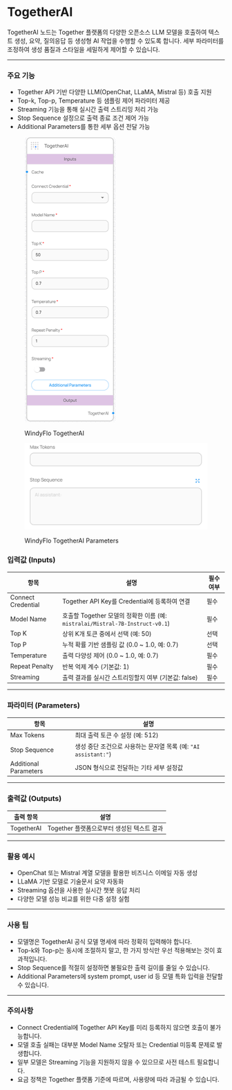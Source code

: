 # TogetherAI

TogetherAI 노드는 Together 플랫폼의 다양한 오픈소스 LLM 모델을 호출하여 텍스트 생성, 요약, 질의응답 등 생성형 AI 작업을 수행할 수 있도록 합니다. 세부 파라미터를 조정하여 생성 품질과 스타일을 세밀하게 제어할 수 있습니다.

***

### 주요 기능

* Together API 기반 다양한 LLM(OpenChat, LLaMA, Mistral 등) 호출 지원
* Top-k, Top-p, Temperature 등 샘플링 제어 파라미터 제공
* Streaming 기능을 통해 실시간 출력 스트리밍 처리 가능
* Stop Sequence 설정으로 출력 종료 조건 제어 가능
* Additional Parameters를 통한 세부 옵션 전달 가능

<div><figure><img src="../../../.gitbook/assets/스크린샷 2025-05-15 134631.png" alt=""><figcaption><p>WindyFlo TogetherAI</p></figcaption></figure> <figure><img src="../../../.gitbook/assets/스크린샷 2025-05-15 134638.png" alt=""><figcaption><p>WindyFlo TogetherAI Parameters</p></figcaption></figure></div>

### 입력값 (Inputs)

| 항목                 | 설명                                                                | 필수 여부 |
| ------------------ | ----------------------------------------------------------------- | ----- |
| Connect Credential | Together API Key를 Credential에 등록하여 연결                             | 필수    |
| Model Name         | 호출할 Together 모델의 정확한 이름 (예: `mistralai/Mistral-7B-Instruct-v0.1`) | 필수    |
| Top K              | 상위 K개 토큰 중에서 선택 (예: 50)                                           | 선택    |
| Top P              | 누적 확률 기반 샘플링 값 (0.0 \~ 1.0, 예: 0.7)                               | 선택    |
| Temperature        | 출력 다양성 제어 (0.0 \~ 1.0, 예: 0.7)                                    | 필수    |
| Repeat Penalty     | 반복 억제 계수 (기본값: 1)                                                 | 필수    |
| Streaming          | 출력 결과를 실시간 스트리밍할지 여부 (기본값: false)                                 | 필수    |

***

### 파라미터 (Parameters)

| 항목                    | 설명                                            |
| --------------------- | --------------------------------------------- |
| Max Tokens            | 최대 출력 토큰 수 설정 (예: 512)                        |
| Stop Sequence         | 생성 중단 조건으로 사용하는 문자열 목록 (예: `"AI assistant:"`) |
| Additional Parameters | JSON 형식으로 전달하는 기타 세부 설정값                      |

***

### 출력값 (Outputs)

| 출력 항목      | 설명                          |
| ---------- | --------------------------- |
| TogetherAI | Together 플랫폼으로부터 생성된 텍스트 결과 |

***

### 활용 예시

* OpenChat 또는 Mistral 계열 모델을 활용한 비즈니스 이메일 자동 생성
* LLaMA 기반 모델로 기술문서 요약 자동화
* Streaming 옵션을 사용한 실시간 챗봇 응답 처리
* 다양한 모델 성능 비교를 위한 다중 설정 실험

***

### 사용 팁

* 모델명은 TogetherAI 공식 모델 명세에 따라 정확히 입력해야 합니다.
* Top-k와 Top-p는 동시에 조절하지 말고, 한 가지 방식만 우선 적용해보는 것이 효과적입니다.
* Stop Sequence를 적절히 설정하면 불필요한 출력 길이를 줄일 수 있습니다.
* Additional Parameters에 system prompt, user id 등 모델 특화 입력을 전달할 수 있습니다.

***

### 주의사항

* Connect Credential에 Together API Key를 미리 등록하지 않으면 호출이 불가능합니다.
* 모델 호출 실패는 대부분 Model Name 오탈자 또는 Credential 미등록 문제로 발생합니다.
* 일부 모델은 Streaming 기능을 지원하지 않을 수 있으므로 사전 테스트 필요합니다.
* 요금 정책은 Together 플랫폼 기준에 따르며, 사용량에 따라 과금될 수 있습니다.
